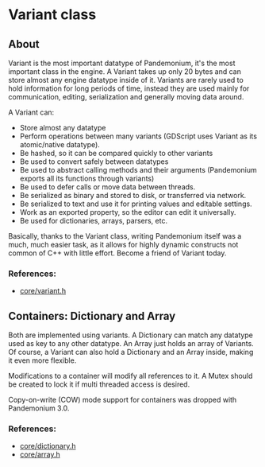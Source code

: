 

# Variant class

## About

Variant is the most important datatype of Pandemonium, it's the most important
class in the engine. A Variant takes up only 20 bytes and can store
almost any engine datatype inside of it. Variants are rarely used to
hold information for long periods of time, instead they are used mainly
for communication, editing, serialization and generally moving data
around.

A Variant can:

-  Store almost any datatype
-  Perform operations between many variants (GDScript uses Variant as
   its atomic/native datatype).
-  Be hashed, so it can be compared quickly to other variants
-  Be used to convert safely between datatypes
-  Be used to abstract calling methods and their arguments (Pandemonium
   exports all its functions through variants)
-  Be used to defer calls or move data between threads.
-  Be serialized as binary and stored to disk, or transferred via
   network.
-  Be serialized to text and use it for printing values and editable
   settings.
-  Work as an exported property, so the editor can edit it universally.
-  Be used for dictionaries, arrays, parsers, etc.

Basically, thanks to the Variant class, writing Pandemonium itself was a much,
much easier task, as it allows for highly dynamic constructs not common
of C++ with little effort. Become a friend of Variant today.

### References:

-  [core/variant.h](https://github.com/Relintai/pandemonium_engine/blob/3.x/core/variant.h)

## Containers: Dictionary and Array

Both are implemented using variants. A Dictionary can match any datatype
used as key to any other datatype. An Array just holds an array of
Variants. Of course, a Variant can also hold a Dictionary and an Array
inside, making it even more flexible.

Modifications to a container will modify all references to
it. A Mutex should be created to lock it if multi threaded access is
desired.

Copy-on-write (COW) mode support for containers was dropped with Pandemonium 3.0.

### References:

-  [core/dictionary.h](https://github.com/Relintai/pandemonium_engine/blob/3.x/core/dictionary.h)
-  [core/array.h](https://github.com/Relintai/pandemonium_engine/blob/3.x/core/array.h)

